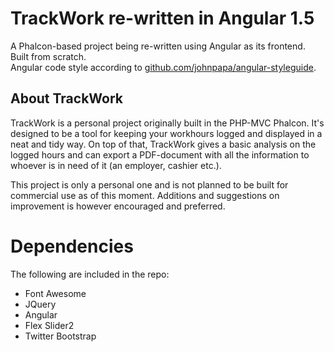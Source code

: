 # TrackWork re-written in Angular 1.5
A Phalcon-based project being re-written using Angular as its frontend. Built from scratch.  
Angular code style according to [github.com/johnpapa/angular-styleguide](https://github.com/johnpapa/angular-styleguide/blob/master/a1/README.md).

## About TrackWork
TrackWork is a personal project originally built in the PHP-MVC Phalcon. It's designed to be a tool for keeping your workhours logged and displayed
in a neat and tidy way. On top of that, TrackWork gives a basic analysis on the logged hours and can export a PDF-document with all the information
to whoever is in need of it (an employer, cashier etc.).  

This project is only a personal one and is not planned to be built for commercial use as of this moment. Additions and suggestions on improvement is
however encouraged and preferred.

# Dependencies
The following are included in the repo:
* Font Awesome
* JQuery
* Angular
* Flex Slider2
* Twitter Bootstrap
